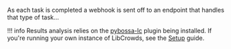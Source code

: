 As each task is completed a webhook is sent off to an endpoint that handles
that type of task...

!!! info
    Results analysis relies on the
    [pybossa-lc](https://github.com/LibCrowds/pybossa-lc) plugin being
    installed. If you're running your own instance of LibCrowds, see the
    [Setup](/setup/installation.md) guide.

